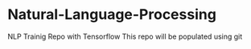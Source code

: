 # Natural-Language-Processing
NLP Trainig Repo with Tensorflow
This repo will be populated using git 
